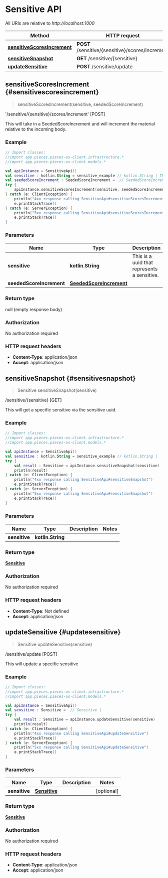 # Sensitive API

All URIs are relative to *http://localhost:1000*

Method | HTTP request | Description
------------- | ------------- | -------------
[**sensitiveScoresIncrement**](#sensitivescoresincrement) | **POST** /sensitive/\{sensitive\}/scores/increment | '/sensitive/\{sensitive\}/scores/increment' [POST]
[**sensitiveSnapshot**](#sensitivesnapshot) | **GET** /sensitive/\{sensitive\} | /sensitive/\{sensitive\} [GET]
[**updateSensitive**](#updatesensitive) | **POST** /sensitive/update | /sensitive/update [POST]


## **sensitiveScoresIncrement** {#sensitivescoresincrement}
> sensitiveScoresIncrement(sensitive, seededScoreIncrement)

&#39;/sensitive/\{sensitive\}/scores/increment&#39; [POST]

This will take in a SeededScoreIncrement and will increment the material relative to the incoming body.

### Example
```kotlin
// Import classes:
//import app.pieces.pieces-os-client.infrastructure.*
//import app.pieces.pieces-os-client.models.*

val apiInstance = SensitiveApi()
val sensitive : kotlin.String = sensitive_example // kotlin.String | This is a uuid that represents a sensitive.
val seededScoreIncrement : SeededScoreIncrement =  // SeededScoreIncrement | 
try {
    apiInstance.sensitiveScoresIncrement(sensitive, seededScoreIncrement)
} catch (e: ClientException) {
    println("4xx response calling SensitiveApi#sensitiveScoresIncrement")
    e.printStackTrace()
} catch (e: ServerException) {
    println("5xx response calling SensitiveApi#sensitiveScoresIncrement")
    e.printStackTrace()
}
```

### Parameters

Name | Type | Description  | Notes
------------- | ------------- | ------------- | -------------
 **sensitive** | **kotlin.String**| This is a uuid that represents a sensitive. |
 **seededScoreIncrement** | [**SeededScoreIncrement**](../models/SeededScoreIncrement)|  | [optional]

### Return type

null (empty response body)

### Authorization

No authorization required

### HTTP request headers

 - **Content-Type**: application/json
 - **Accept**: application/json

## **sensitiveSnapshot** {#sensitivesnapshot}
> Sensitive sensitiveSnapshot(sensitive)

/sensitive/\{sensitive\} [GET]

This will get a specific sensitive via the sensitive uuid.

### Example
```kotlin
// Import classes:
//import app.pieces.pieces-os-client.infrastructure.*
//import app.pieces.pieces-os-client.models.*

val apiInstance = SensitiveApi()
val sensitive : kotlin.String = sensitive_example // kotlin.String | 
try {
    val result : Sensitive = apiInstance.sensitiveSnapshot(sensitive)
    println(result)
} catch (e: ClientException) {
    println("4xx response calling SensitiveApi#sensitiveSnapshot")
    e.printStackTrace()
} catch (e: ServerException) {
    println("5xx response calling SensitiveApi#sensitiveSnapshot")
    e.printStackTrace()
}
```

### Parameters

Name | Type | Description  | Notes
------------- | ------------- | ------------- | -------------
 **sensitive** | **kotlin.String**|  |

### Return type

[**Sensitive**](../models/Sensitive)

### Authorization

No authorization required

### HTTP request headers

 - **Content-Type**: Not defined
 - **Accept**: application/json

## **updateSensitive** {#updatesensitive}
> Sensitive updateSensitive(sensitive)

/sensitive/update [POST]

This will update a specific sensitive

### Example
```kotlin
// Import classes:
//import app.pieces.pieces-os-client.infrastructure.*
//import app.pieces.pieces-os-client.models.*

val apiInstance = SensitiveApi()
val sensitive : Sensitive =  // Sensitive | 
try {
    val result : Sensitive = apiInstance.updateSensitive(sensitive)
    println(result)
} catch (e: ClientException) {
    println("4xx response calling SensitiveApi#updateSensitive")
    e.printStackTrace()
} catch (e: ServerException) {
    println("5xx response calling SensitiveApi#updateSensitive")
    e.printStackTrace()
}
```

### Parameters

Name | Type | Description  | Notes
------------- | ------------- | ------------- | -------------
 **sensitive** | [**Sensitive**](../models/Sensitive)|  | [optional]

### Return type

[**Sensitive**](../models/Sensitive)

### Authorization

No authorization required

### HTTP request headers

 - **Content-Type**: application/json
 - **Accept**: application/json

